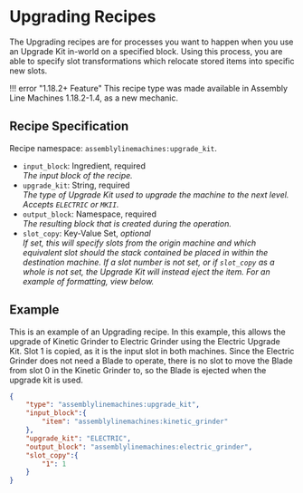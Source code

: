 # Upgrading Recipes

The Upgrading recipes are for processes you want to happen when you use an Upgrade Kit in-world on a specified block. Using this process, you are able to specify slot transformations which relocate stored items into specific new slots.

!!! error "1.18.2+ Feature"
    This recipe type was made available in Assembly Line Machines 1.18.2-1.4, as a new mechanic.

## Recipe Specification

Recipe namespace: `assemblylinemachines:upgrade_kit`.

- `input_block`: Ingredient, required  
*The input block of the recipe.*  
- `upgrade_kit`: String, required  
*The type of Upgrade Kit used to upgrade the machine to the next level. Accepts `ELECTRIC` or `MKII`.*  
- `output_block`: Namespace, required  
*The resulting block that is created during the operation.*  
- `slot_copy`: Key-Value Set, *optional*  
*If set, this will specify slots from the origin machine and which equivalent slot should the stack contained be placed in within the destination machine. If a slot number is not set, or if `slot_copy` as a whole is not set, the Upgrade Kit will instead eject the item. For an example of formatting, view below.*

## Example

This is an example of an Upgrading recipe. In this example, this allows the upgrade of Kinetic Grinder to Electric Grinder using the Electric Upgrade Kit. Slot 1 is copied, as it is the input slot in both machines. Since the Electric Grinder does not need a Blade to operate, there is no slot to move the Blade from slot 0 in the Kinetic Grinder to, so the Blade is ejected when the upgrade kit is used.

``` json
{
	"type": "assemblylinemachines:upgrade_kit",
	"input_block":{
		"item": "assemblylinemachines:kinetic_grinder"
	},
	"upgrade_kit": "ELECTRIC",
	"output_block": "assemblylinemachines:electric_grinder",
	"slot_copy":{
		"1": 1
	}
}
```